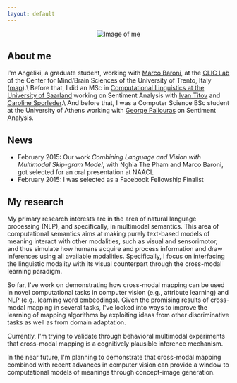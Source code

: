 ```yaml
---
layout: default
---
```


<div style="text-align:center"><img src="../resourses/me.jpg" alt="Image of me" align="center"/></div>

About me
--------
I'm Angeliki, a graduate student, working with [Marco Baroni](http://clic.cimec.unitn.it/marco),  at the [CLIC Lab](http://clic.cimec.unitn.it)  of the Center for Mind/Brain Sciences of the University of Trento, Italy 
([map](https://www.google.com/maps/place/Roveret://www.google.com/maps/place/38068+Rovereto+TN,+It%C3%A1lie/@47.2603133,11.7074777,5z/data=!4m2!3m1!1s0x47820ec143127041:0x6a9664123aebfadf)).\\
Before that, I did an MSc in [Computational Linguistics at the University of Saarland](http://www.coli.uni-saarland.de) working on Sentiment Analysis with [Ivan Titov](http://ivan-titov.org) and [Caroline Sporleder](http://www.uni-trier.de/index.php?id=46381).\\
And before that, I was a Computer Science BSc student at the University of Athens working with [George Paliouras](http://users.iit.demokritos.gr/~paliourg) on Sentiment Analysis. 

News
---------
* February 2015: Our work *Combining Language and Vision with Multimodal Skip-gram Model*, with Nghia The Pham and Marco Baroni, got selected for an oral presentation at NAACL 
* February 2015: I was selected as a Facebook Fellowship Finalist 

My research
------------
My primary research interests are in the area of natural language
processing (NLP), and specifically, in multimodal semantics. 
This area of computational semantics aims at making purely text-based models of meaning interact with other modalities, such as visual and sensorimotor, and thus simulate how humans acquire and process information and draw inferences using all available modalities. 
Specifically, I focus on interfacing the linguistic modality with its visual counterpart through the cross-modal learning paradigm.

So far, I've work on demonstrating how  cross-modal mapping can be used in novel computational tasks in computer vision (e.g., attribute
learning) and NLP (e.g., learning word embeddings). 
Given the promising results of cross-modal mapping in several tasks, I've looked into ways to improve the learning of mapping algorithms by exploiting ideas from other discriminative tasks as well as from domain adaptation.

Currently, I'm trying to validate through behavioral multimodal experiments that cross-modal mapping is a cognitively plausible inference mechanism. 

In the near future, I'm planning to demonstrate that cross-modal mapping combined with recent advances in computer vision can provide a window to computational models of meanings through concept-image generation.


